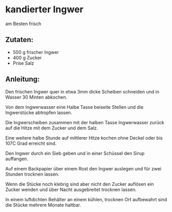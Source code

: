 kandierter Ingwer
===
am Besten frisch

Zutaten:
---
- 500 g frischer Ingwer
- 400 g Zucker
-   Prise Salz

Anleitung:
---
Den frischen Ingwer quer in etwa 3mm dicke Scheiben schneiden und in Wasser 30 Minten abkochen.

Von dem Ingwerwasser eine Halbe Tasse beiseite Stellen und die Ingwerstücke abtropfen lassen.

Die Ingwerscheiben zusammen mit der halben Tasse Ingwerwasser zurück auf die Hitze mit dem Zucker und dem Salz.

Eine weitere halbe Stunde auf mittlerer Hitze kochen ohne Deckel oder bis 107C Grad erreicht sind.

Den Ingwer durch ein Sieb geben und in einer Schüssel den Sirup auffangen.

Auf einem Backpapier über einem Rost den Ingwer auslegen und für zwei Stunden trocknen lassen.

Wenn die Stücke noch klebrig sind aber nicht den Zucker auflösen ein Zucker wenden und über Nacht ausgebreitet trocknen lassen.

In einem luftdichten Behälter an einem kühlen, trocknen Ort aufbewahrt sind die Stücke mehrere Monate haltbar.
